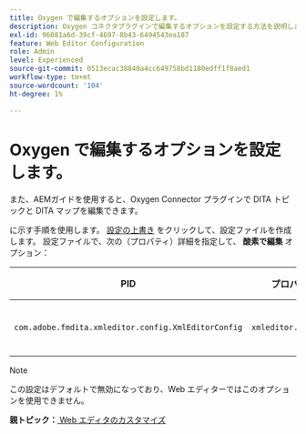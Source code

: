 ```yaml
---
title: Oxygen で編集するオプションを設定します。
description: Oxygen コネクタプラグインで編集するオプションを設定する方法を説明します。
exl-id: 96081a6d-39cf-4697-8b43-6494543ea187
feature: Web Editor Configuration
role: Admin
level: Experienced
source-git-commit: 0513ecac38840a4cc649758bd1180edff1f8aed1
workflow-type: tm+mt
source-wordcount: '104'
ht-degree: 1%

---
```


# Oxygen で編集するオプションを設定します。

また、AEMガイドを使用すると、Oxygen Connector プラグインで DITA トピックと DITA マップを編集できます。

に示す手順を使用します。 [設定の上書き](download-install-additional-config-override.md#) をクリックして、設定ファイルを作成します。 設定ファイルで、次の（プロパティ）詳細を指定して、 **酸素で編集** オプション：



| PID | プロパティキー | プロパティの値 |
|---|------------|--------------|
| `com.adobe.fmdita.xmleditor.config.XmlEditorConfig` | `xmleditor.editinoxygen` | ブール値\(true/false\)。 **デフォルト値**: false |

>[!NOTE]
>
> この設定はデフォルトで無効になっており、Web エディターではこのオプションを使用できません。

**親トピック：**[ Web エディタのカスタマイズ](conf-web-editor.md)
